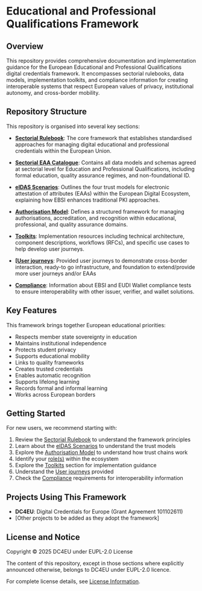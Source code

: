# Educational and Professional Qualifications Framework

## Overview

This repository provides comprehensive documentation and implementation guidance for the European Educational and Professional Qualifications digital credentials framework. It encompasses sectorial rulebooks, data models, implementation toolkits, and compliance information for creating interoperable systems that respect European values of privacy, institutional autonomy, and cross-border mobility.

## Repository Structure

This repository is organised into several key sections:

- **[Sectorial Rulebook](./sectorial-rulebook/)**: The core framework that establishes standardised approaches for managing digital educational and professional credentials within the European Union.

- **[Sectorial EAA Catalogue](./sectorial-eaa-catalogue/)**: Contains all data models and schemas agreed at sectorial level for Education and Professional Qualifications, including formal education, quality assurance regimes, and non-foundational ID.

- **[eIDAS Scenarios](./ebsi-scenarios.md)**: Outlines the four trust models for electronic attestation of attributes (EAAs) within the European Digital Ecosystem, explaining how EBSI enhances traditional PKI approaches.

- **[Authorisation Model](./authorisation-model.md)**: Defines a structured framework for managing authorisations, accreditation, and recognition within educational, professional, and quality assurance domains.

- **[Toolkits](./toolkits/)**: Implementation resources including technical architecture, component descriptions, workflows (RFCs), and specific use cases to help develop user journeys.

- **[[User journeys](./user-journeys/)**: Provided user journeys to demonstrate cross-border interaction, ready-to go infrastructure, and foundation to extend/provide more user journeys and/or EAAs

- **[Compliance](./compliance/)**: Information about EBSI and EUDI Wallet compliance tests to ensure interoperability with other issuer, verifier, and wallet solutions.

## Key Features

This framework brings together European educational priorities:

- Respects member state sovereignty in education
- Maintains institutional independence
- Protects student privacy
- Supports educational mobility
- Links to quality frameworks
- Creates trusted credentials
- Enables automatic recognition
- Supports lifelong learning
- Records formal and informal learning
- Works across European borders

## Getting Started

For new users, we recommend starting with:

1. Review the [Sectorial Rulebook](./sectorial-rulebook/) to understand the framework principles
2. Learn about the [eIDAS Scenarios](./ebsi-scenarios.md) to understand the trust models
3. Explore the [Authorisation Model](./authorisation-model.md) to understand how trust chains work
4. Identify your [role(s)](./docs/eIDAS-roles.md) within the ecosystem
5. Explore the [Toolkits](./toolkits/) section for implementation guidance
6. Understand the [User journeys](./user-journeys/) provided
7. Check the [Compliance](./compliance/) requirements for interoperability information

## Projects Using This Framework

- **DC4EU**: Digital Credentials for Europe (Grant Agreement 101102611)
- [Other projects to be added as they adopt the framework]

## License and Notice

Copyright © 2025 DC4EU under EUPL-2.0 License 

The content of this repository, except in those sections where explicitly announced otherwise, belongs to DC4EU under EUPL-2.0 licence.

For complete license details, see [License Information](./docs/license.md).
